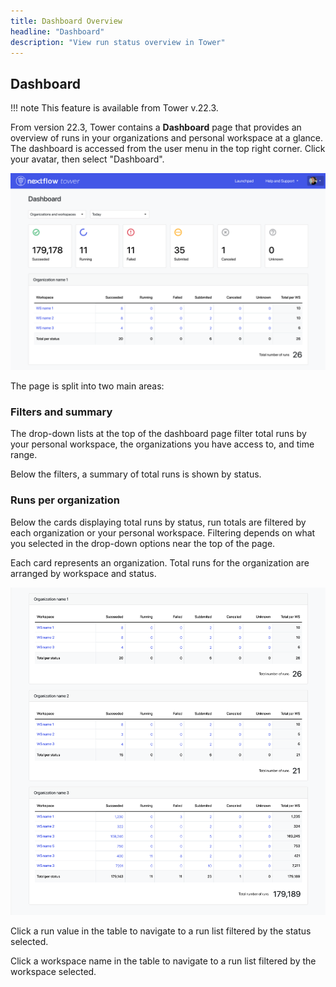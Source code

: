 ```yaml
---
title: Dashboard Overview
headline: "Dashboard"
description: "View run status overview in Tower"
---
```


## Dashboard

<!-- prettier-ignore -->
!!! note 
    This feature is available from Tower v.22.3.

From version 22.3, Tower contains a **Dashboard** page that provides an overview of runs in your organizations and personal workspace at a glance. The dashboard is accessed from the user menu in the top right corner. Click your avatar, then select "Dashboard".

![](_images/dashboard_hero.png)

The page is split into two main areas:

### Filters and summary

The drop-down lists at the top of the dashboard page filter total runs by your personal workspace, the organizations you have access to, and time range.

Below the filters, a summary of total runs is shown by status.

### Runs per organization

Below the cards displaying total runs by status, run totals are filtered by each organization or your personal workspace. Filtering depends on what you selected in the drop-down options near the top of the page.

Each card represents an organization. Total runs for the organization are arranged by workspace and status.

![](_images/dashboard_orgs.png)

Click a run value in the table to navigate to a run list filtered by the status selected.

Click a workspace name in the table to navigate to a run list filtered by the workspace selected.
